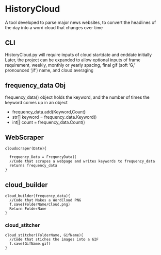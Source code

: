 
# HistoryCloud
A tool developed to parse major news websites, to convert the headlines of the day into a word cloud that changes over time

## CLI
HistoryCloud.py will require inputs of cloud startdate and enddate initially
Later, the project can be expanded to allow optional inputs of frame requirement, weekly, monthly or yearly spacing, final gif (soft ‘G,’ pronounced ‘jif’) name, and cloud averaging

## frequency_data Obj
 frequency_data() object holds the keyword, and the number of times the keyword comes up in an object
* frequency_data.add(Keyword,Count)
* str[] keyword = frequency_data.Keyword()
* int[] count = frequency_data.Count()


## WebScraper

```
cloudscraper(Date){
  
  frequency_Data = FrequncyData()
  //Code that scrapes a webpage and writes keywords to frequency_data    
  returns frequency_data
}
```

## cloud_builder

```
cloud_builder(frequency_data){
  //Code that Makes a WordCloud PNG
  f.save(FolderName/Cloud.png)  
  Return FolderName
}
```

### cloud_stitcher

```
cloud_stitcher(FolderName, GifName){
  //Code that stiches the images into a GIF
  f.save(GifName.gif)
}

```
